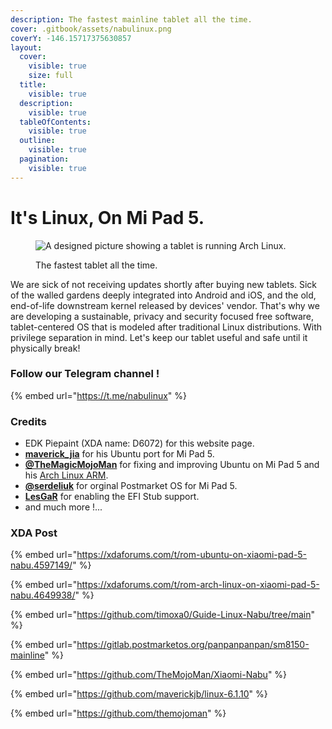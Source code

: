 ```yaml
---
description: The fastest mainline tablet all the time.
cover: .gitbook/assets/nabulinux.png
coverY: -146.15717375630857
layout:
  cover:
    visible: true
    size: full
  title:
    visible: true
  description:
    visible: true
  tableOfContents:
    visible: true
  outline:
    visible: true
  pagination:
    visible: true
---
```


# It's Linux, On Mi Pad 5.

<figure><picture><source srcset=".gitbook/assets/archnabu (1).png" media="(prefers-color-scheme: dark)"><img src=".gitbook/assets/nabulinux.png" alt="A  designed picture showing a tablet is running Arch Linux. "></picture><figcaption><p>The fastest tablet all the time.</p></figcaption></figure>

We are sick of not receiving updates shortly after buying new tablets. Sick of the walled gardens deeply integrated into Android and iOS, and the old, end-of-life downstream kernel released by devices' vendor. That's why we are developing a sustainable, privacy and security focused free software, tablet-centered OS that is modeled after traditional Linux distributions. With privilege separation in mind. Let's keep our tablet useful and safe until it physically break!

### Follow our Telegram channel !

{% embed url="https://t.me/nabulinux" %}

### Credits

* EDK Piepaint (XDA name: D6072) for this website page.
* [**maverick\_jia**](https://xdaforums.com/m/maverick_jia.12607425/) for his Ubuntu port for Mi Pad 5.
* [**@TheMagicMojoMan**](https://xdaforums.com/m/12646279/) for fixing and improving Ubuntu on Mi Pad 5 and his [Arch Linux ARM](https://xdaforums.com/t/rom-arch-linux-on-xiaomi-pad-5-nabu.4649938/).
* [**@serdeliuk**](https://xdaforums.com/m/8536985/) for orginal Postmarket OS for Mi Pad 5.
* [**LesGaR**](https://xdaforums.com/m/lesgar.1776553/) for enabling the EFI Stub support.
* and much more !...

### XDA Post

{% embed url="https://xdaforums.com/t/rom-ubuntu-on-xiaomi-pad-5-nabu.4597149/" %}

{% embed url="https://xdaforums.com/t/rom-arch-linux-on-xiaomi-pad-5-nabu.4649938/" %}

{% embed url="https://github.com/timoxa0/Guide-Linux-Nabu/tree/main" %}

{% embed url="https://gitlab.postmarketos.org/panpanpanpan/sm8150-mainline" %}

{% embed url="https://github.com/TheMojoMan/Xiaomi-Nabu" %}

{% embed url="https://github.com/maverickjb/linux-6.1.10" %}

{% embed url="https://github.com/themojoman" %}
